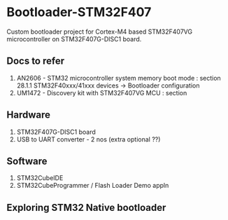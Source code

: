 # Bootloader-STM32F407
Custom bootloader project for Cortex-M4 based STM32F407VG microcontroller on STM32F407G-DISC1 board.

## Docs to refer
1. AN2606 - STM32 microcontroller system memory boot mode : section 28.1.1 STM32F40xxx/41xxx devices -> Bootloader configuration
2. UM1472 - Discovery kit with STM32F407VG MCU : section 

## Hardware
1. STM32F407G-DISC1 board
2. USB to UART converter - 2 nos (extra optional ??)

## Software
1. STM32CubeIDE
2. STM32CubeProgrammer / Flash Loader Demo appln

## Exploring STM32 Native bootloader
